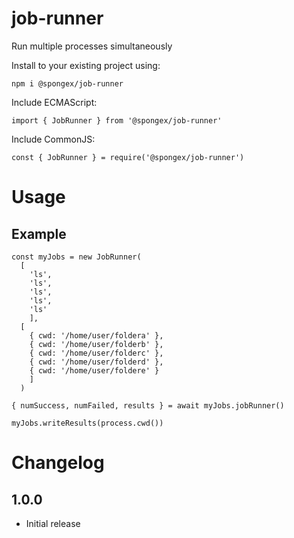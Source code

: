 #  job-runner

Run multiple processes simultaneously

Install to your existing project using:
```
npm i @spongex/job-runner
```

Include ECMAScript:
```
import { JobRunner } from '@spongex/job-runner'
```

Include CommonJS:
```
const { JobRunner } = require('@spongex/job-runner')
```

# Usage

## Example

```
const myJobs = new JobRunner(
  [
    'ls',
    'ls',
    'ls',
    'ls',
    'ls'
    ],
  [
    { cwd: '/home/user/foldera' },
    { cwd: '/home/user/folderb' },
    { cwd: '/home/user/folderc' },
    { cwd: '/home/user/folderd' },
    { cwd: '/home/user/foldere' }
    ]
  )

{ numSuccess, numFailed, results } = await myJobs.jobRunner()

myJobs.writeResults(process.cwd())
```

# Changelog

## 1.0.0
- Initial release
